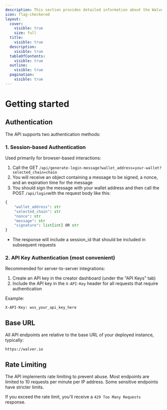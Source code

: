 ```yaml
---
description: This section provides detailed information about the Walver.io API endpoints.
icon: flag-checkered
layout:
  cover:
    visible: true
    size: full
  title:
    visible: true
  description:
    visible: true
  tableOfContents:
    visible: true
  outline:
    visible: true
  pagination:
    visible: true
---
```


# Getting started

## Authentication

The API supports two authentication methods:

### 1. Session-based Authentication

Used primarily for browser-based interactions:

1. Call the GET `/api/generate-login-message?wallet_address=your-wallet?selected_chain=chain`
2. You will receive an object containing a message to be signed, a nonce, and an expiration time for the message
3. You should sign the message with your wallet address and then call the POST `/api/login`with the request body like this:

```python
{
    "wallet_address": str
    "selected_chain": str
    "nonce": str
    "message": str
    "signature": list[int] OR str
}
```

* The response will include a session\_id that should be included in subsequent requests

### 2. API Key Authentication (most convenient)

Recommended for server-to-server integrations:

1. Create an API key in the creator dashboard (under the "API Keys" tab)
2. Include the API key in the `X-API-Key` header for all requests that require authentication

Example:

```
X-API-Key: wvs_your_api_key_here
```

## Base URL

All API endpoints are relative to the base URL of your deployed instance, typically:

```
https://walver.io
```

## Rate Limiting

The API implements rate limiting to prevent abuse. Most endpoints are limited to 10 requests per minute per IP address. Some sensitive endpoints have stricter limits.

If you exceed the rate limit, you'll receive a `429 Too Many Requests` response.
